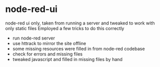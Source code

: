 # node-red-ui
node-red ui only, taken from running a server and tweaked to work with only static files
Employed a few tricks to do this correctly
* run node-red server 
* use httrack to mirror the site offline
* some missing resources were filled in from node-red codebase
* check for errors and missing files
* tweaked javascript and filled in missing files by hand

